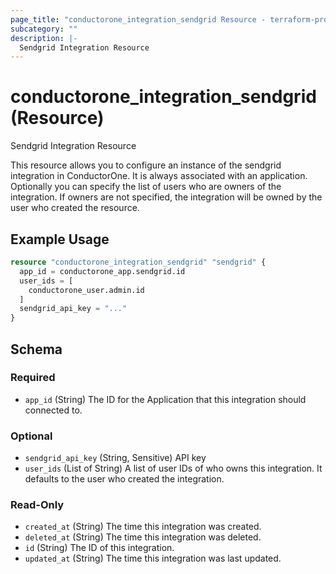 ```yaml
---
page_title: "conductorone_integration_sendgrid Resource - terraform-provider-conductorone"
subcategory: ""
description: |-
  Sendgrid Integration Resource
---
```


# conductorone_integration_sendgrid (Resource)

Sendgrid Integration Resource

This resource allows you to configure an instance of the sendgrid integration in ConductorOne.
It is always associated with an application. Optionally you can specify the list of users who are owners of the integration.
If owners are not specified, the integration will be owned by the user who created the resource.

## Example Usage

```terraform
resource "conductorone_integration_sendgrid" "sendgrid" {
  app_id = conductorone_app.sendgrid.id
  user_ids = [
    conductorone_user.admin.id
  ]
  sendgrid_api_key = "..."
}
```

<!-- schema generated by tfplugindocs -->
## Schema

### Required

- `app_id` (String) The ID for the Application that this integration should connected to.

### Optional

- `sendgrid_api_key` (String, Sensitive) API key
- `user_ids` (List of String) A list of user IDs of who owns this integration. It defaults to the user who created the integration.

### Read-Only

- `created_at` (String) The time this integration was created.
- `deleted_at` (String) The time this integration was deleted.
- `id` (String) The ID of this integration.
- `updated_at` (String) The time this integration was last updated.
